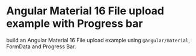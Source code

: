 # Angular Material 16 File upload example with Progress bar

build an Angular Material 16 File upload example using `@angular/material`, FormData and Progress Bar.
